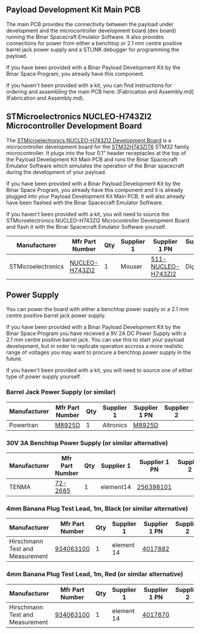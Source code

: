 ## Payload Development Kit Main PCB
The main PCB provides the connectivity between the payload under development and the microcontroller development board (dev board) running the Binar Spacecraft Emulator Software. It also provides connections for power from either a benchtop or 2.1 mm centre positive barrel jack power supply and a STLINK debugger for programming the payload.

If you have been provided with a Binar Payload Development Kit by the Binar Space Program, you already have this component.

If you haven't been provided with a kit, you can find instructions for ordering and assembling the main PCB here: [Fabrication and Assembly.md](Fabrication and Assembly.md).

## STMicroelectronics NUCLEO-H743ZI2 Microcontroller Development Board
The [STMicroelectronics NUCLEO-H743ZI2 Development Board](https://www.st.com/en/evaluation-tools/nucleo-h743zi.html) is a microcontroller development board for the [STM32H743ZIT6](https://www.st.com/en/microcontrollers-microprocessors/stm32h743zi.html) STM32 family microcontroller. It plugs into the four 0.1" header receptacles at the top of the Payload Development Kit Main PCB and runs the Binar Spacecraft Emulator Software which simulates the operation of the Binar spacecraft during the development of your payload.

If you have been provided with a Binar Payload Development Kit by the Binar Space Program, you already have this component and it is already plugged into your Payload Development Kit Main PCB. It will also already have been flashed with the Binar Spacecraft Emulator Software.

If you haven't been provided with a kit, you will need to source the STMicroelectronics NUCLEO-H743ZI2 Microcontroller Development Board and flash it with the Binar Spacecraft Emulator Software yourself.

| Manufacturer | Mfr Part Number | Qty | Supplier 1 | Supplier 1 PN | Supplier 2 | Supplier 2 PN |
|--------------|-----------------|-----|------------|---------------|------------|---------------|
| STMicroelectronics | [NUCLEO-H743ZI2](https://www.st.com/en/evaluation-tools/nucleo-h743zi.html) | 1 | Mouser | [511-NUCLEO-H743ZI2](https://www.mouser.com/ProductDetail/STMicroelectronics/NUCLEO-H743ZI2) | Digikey | [497-19452-ND](https://www.digikey.com/en/products/detail/stmicroelectronics/NUCLEO-H743ZI2/10130892)|

## Power Supply
You can power the board with either a benchtop power supply or a 2.1 mm centre positive barrel jack power supply.

If you have been provided with a Binar Payload Development Kit by the Binar Space Program you have recieved a 9V 2A DC Power Supply with a 2.1 mm centre positive barrel jack. You can use this to start your payload development, but in order to replicate operation accross a more realistic range of voltages you may want to procure a benchtop power supply in the future.

If you haven't been provided with a kit, you will need to source one of either type of power supply yourself.

### Barrel Jack Power Supply (or similar)
| Manufacturer | Mfr Part Number | Qty | Supplier 1 | Supplier 1 PN | Supplier 2 | Supplier 2 PN |
|--------------|-----------------|-----|------------|---------------|------------|---------------|
| Powertran | [M8925D](https://www.altronics.com.au/p/m8925d-powertran-9v-dc-2a-fixed-2.1mm-tip-appliance-plugpack/) | 1 | Altronics | [M8925D](https://www.altronics.com.au/p/m8925d-powertran-9v-dc-2a-fixed-2.1mm-tip-appliance-plugpack/) | | |

### 30V 3A Benchtop Power Supply (or similar alternative)
| Manufacturer | Mfr Part Number | Qty | Supplier 1 | Supplier 1 PN | Supplier 2 | Supplier 2 PN |
|--------------|-----------------|-----|------------|---------------|------------|---------------|
| TENMA | [	72-2685](https://au.element14.com/tenma/72-2685/bench-power-supply-1-ch-30v-3a/dp/256398101) | 1 | element14 | [256398101](https://au.element14.com/tenma/72-2685/bench-power-supply-1-ch-30v-3a/dp/256398101) | | |

### 4mm Banana Plug Test Lead, 1m, Black (or similar alternative)
| Manufacturer | Mfr Part Number | Qty | Supplier 1 | Supplier 1 PN | Supplier 2 | Supplier 2 PN |
|--------------|-----------------|-----|------------|---------------|------------|---------------|
| Hirschmann Test and Measurement | [934063100](https://www.sks-kontakt.de/en/test-measurement/products/product?nr=9340631) | 1 | element 14 | [4017882](https://au.element14.com/hirschmann-testmeasurement/934063100/test-lead-blk-1m-60v-32a/dp/4017882) | | |

### 4mm Banana Plug Test Lead, 1m, Red (or similar alternative)
| Manufacturer | Mfr Part Number | Qty | Supplier 1 | Supplier 1 PN | Supplier 2 | Supplier 2 PN |
|--------------|-----------------|-----|------------|---------------|------------|---------------|
| Hirschmann Test and Measurement | [934063100](https://www.sks-kontakt.de/en/test-measurement/products/product?nr=9340631) | 1 | element 14 | [4017870](https://au.element14.com/hirschmann-testmeasurement/934063101/test-lead-red-1m-60v-32a/dp/4017870) | | |
